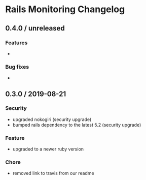 # Rails Monitoring Changelog

## 0.4.0 / unreleased

### Features

* 


### Bug fixes

* 


## 0.3.0 / 2019-08-21

### Security

* upgraded nokogiri (security upgrade)
* bumped rails dependency to the latest 5.2 (security upgrade)

### Feature

* upgraded to a newer ruby version

### Chore

* removed link to travis from our readme
